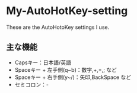 # My-AutoHotKey-setting

These are the AutoHotoKey settings I use.

## 主な機能

- Capsキー：日本語/英語
- Spaceキー + 左手側(q~b)：数字,+,=,; など
- Spaceキー + 右手側(y~/)：矢印,BackSpace など
- セミコロン：-
